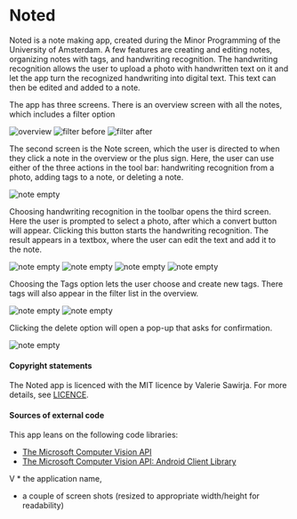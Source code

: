 # Noted

Noted is a note making app, created during the Minor Programming of the University of Amsterdam. A few features are creating and editing notes, organizing notes with tags, and handwriting recognition. The handwriting recognition allows the user to upload a photo with handwritten text on it and let the app turn the recognized handwriting into digital text. This text can then be edited and added to a note.

The app has three screens. There is an overview screen with all the notes, which includes a filter option

![overview](https://github.com/inayrus/FinalAppProject/blob/master/doc/Screenshot_overview.png)
![filter before](https://github.com/inayrus/FinalAppProject/blob/master/doc/Screenshot_filter_before.png)
![filter after](https://github.com/inayrus/FinalAppProject/blob/master/doc/Screenshot_filter_postlist.png)

The second screen is the Note screen, which the user is directed to when they click a note in the overview or the plus sign. Here, the user can use either of the three actions in the tool bar: handwriting recognition from a photo, adding tags to a note, or deleting a note.

![note empty](https://github.com/inayrus/FinalAppProject/blob/master/doc/Screenshot_note_empty.png)

Choosing handwriting recognition in the toolbar opens the third screen. Here the user is prompted to select a photo, after which a convert button will appear. Clicking this button starts the handwriting recognition. The result appears in a textbox, where the user can edit the text and add it to the note.

![note empty](https://github.com/inayrus/FinalAppProject/blob/master/doc/Screenshot_hand_empty.png)
![note empty](https://github.com/inayrus/FinalAppProject/blob/master/doc/Screenshot_hand_photo.png)
![note empty](https://github.com/inayrus/FinalAppProject/blob/master/doc/Screenshot_hand_complete.png)
![note empty](https://github.com/inayrus/FinalAppProject/blob/master/doc/Screenshot_note_added.png)

Choosing the Tags option lets the user choose and create new tags. There tags will also appear in the filter list in the overview.

![note empty](https://github.com/inayrus/FinalAppProject/blob/master/doc/Screenshot_note_addtag.png)
![note empty](https://github.com/inayrus/FinalAppProject/blob/master/doc/Screenshot_filter_newtag.png)

Clicking the delete option will open a pop-up that asks for confirmation.

![note empty](https://github.com/inayrus/FinalAppProject/blob/master/doc/Screenshot_note_delete.png)


#### Copyright statements
The Noted app is licenced with the MIT licence by Valerie Sawirja. For more details, see [LICENCE](https://github.com/inayrus/FinalAppProject/blob/master/LICENCE.md).

#### Sources of external code
This app leans on the following code libraries:
* [The Microsoft Computer Vision API](https://azure.microsoft.com/en-gb/services/cognitive-services/computer-vision/)
* [The Microsoft Computer Vision API: Android Client Library](https://github.com/microsoft/Cognitive-Vision-Android)



V * the application name,
* a couple of screen shots (resized to appropriate width/height for readability)
